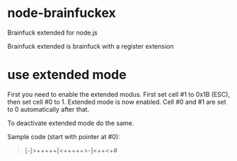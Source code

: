 node-brainfuckex
================

Brainfuck extended for node.js

Brainfuck extended is brainfuck with a register extension

use extended mode
=================

First you need to enable the extended modus. First set cell #1 to 0x1B (ESC), then set cell #0 to 1. Extended mode is now enabled. Cell #0 and #1 are set to 0 automatically after that.

To deactivate extended mode do the same.

Sample code (start with pointer at #0):
>[-]>+++++[<+++++>-]<++<+#
